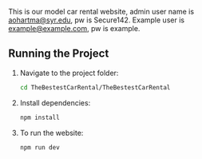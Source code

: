 This is our model car rental website, admin user name is aohartma@syr.edu, pw is Secure142. Example user is example@example.com, pw is example. 

## Running the Project

1. Navigate to the project folder:
   ```bash
   cd TheBestestCarRental/TheBestestCarRental
   ```

2. Install dependencies:
   ```bash
   npm install
   ```

3. To run the website:
   ```bash
   npm run dev
   ```
